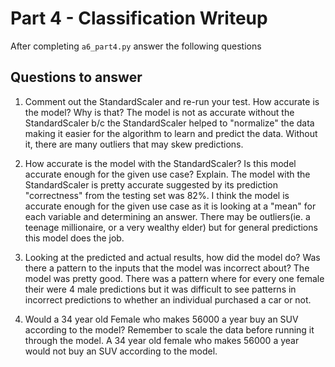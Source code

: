 # Part 4 - Classification Writeup

After completing `a6_part4.py` answer the following questions

## Questions to answer

1. Comment out the StandardScaler and re-run your test. How accurate is the model? Why is that?
    The model is not as accurate without the StandardScaler b/c the StandardScaler helped to "normalize" the data making it easier for the algorithm to learn and predict the data. Without it, there are many outliers that may skew predictions. 

2. How accurate is the model with the StandardScaler? Is this model accurate enough for the given use case? Explain.
    The model with the StandardScaler is pretty accurate suggested by its prediction "correctness" from the testing set was 82%. I think the model is accurate enough for the given use case as it is looking at a "mean" for each variable and determining an answer. There may be outliers(ie. a teenage millionaire, or a very wealthy elder) but for general predictions this model does the job. 

3. Looking at the predicted and actual results, how did the model do? Was there a pattern to the inputs that the model was incorrect about?
    The model was pretty good. There was a pattern where for every one female their were 4 male predictions but it was difficult to see patterns in incorrect predictions to whether an individual purchased a car or not. 

4. Would a 34 year old Female who makes 56000 a year buy an SUV according to the model? Remember to scale the data before running it through the model.
    A 34 year old female who makes 56000 a year would not buy an SUV according to the model. 

